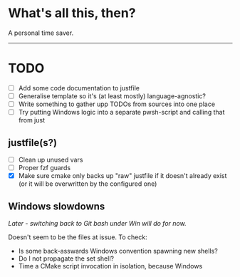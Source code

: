 # What's all this, then?

A personal time saver.

---

# TODO

- [ ] Add some code documentation to justfile
- [ ] Generalise template so it's (at least mostly) language-agnostic?
- [ ] Write something to gather upp TODOs from sources into one place
- [ ] Try putting Windows logic into a separate pwsh-script and calling that from just

## justfile(s?)

- [ ] Clean up unused vars
- [ ] Proper fzf guards
- [x] Make sure cmake only backs up "raw" justfile if it doesn't already exist (or it will be overwritten by the configured one)

## Windows slowdowns
_Later - switching back to Git bash under Win will do for now._

Doesn't seem to be the files at issue. To check:
 - Is some back-asswards Windows convention spawning new shells?
 - Do I not propagate the set shell?
 - Time a CMake script invocation in isolation, because Windows
